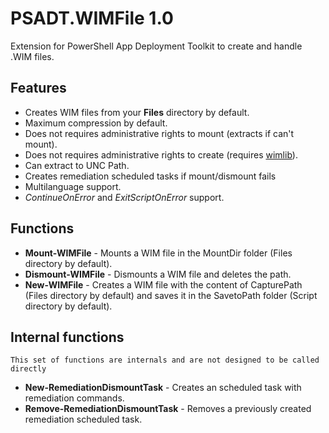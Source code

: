 # PSADT.WIMFile 1.0
Extension for PowerShell App Deployment Toolkit to create and handle .WIM files.

## Features
- Creates WIM files from your **Files** directory by default.
- Maximum compression by default.
- Does not requires administrative rights to mount (extracts if can't mount).
- Does not requires administrative rights to create (requires [wimlib](https://github.com/LFM8787/PSADT.WIMFile/README.md#external-links)).
- Can extract to UNC Path.
- Creates remediation scheduled tasks if mount/dismount fails
- Multilanguage support.
- *ContinueOnError* and *ExitScriptOnError* support.

## Functions
* **Mount-WIMFile** - Mounts a WIM file in the MountDir folder (Files directory by default).
* **Dismount-WIMFile** - Dismounts a WIM file and deletes the path.
* **New-WIMFile** - Creates a WIM file with the content of CapturePath (Files directory by default) and saves it in the SavetoPath folder (Script directory by default).

## Internal functions
`This set of functions are internals and are not designed to be called directly`
* **New-RemediationDismountTask** - Creates an scheduled task with remediation commands.
* **Remove-RemediationDismountTask** - Removes a previously created remediation scheduled task.

## Extension Exit Codes
|Exit Code|Function|Exit Code Detail|
|:----------:|:--------------------|:-|
|<sub><sup>70101</sup></sub>|Mount-WIMFile|Unable to get full path from mount path.|
|70102|Mount-WIMFile|File not found.|
|70103|Mount-WIMFile|Invalid path or file name.|
|70104|Mount-WIMFile|No WIM file found in script directory .|
|70105|Mount-WIMFile|Failed to delete SymbolicLink extract folder.|
|70106|Mount-WIMFile|Failed to delete SymbolicLink extract folder.|
|70107|Mount-WIMFile|Failed to extract WIM file in folder.|
|70108|Mount-WIMFile|Failed to extract WIM file in folder using wimlib.exe.|
|70109|Mount-WIMFile|Extracting WIM file natively requires elevation, (try downloading wimlib to [..\SupportFiles\PSADT.WIMFile\] directory).|
|70110|Mount-WIMFile|Unexpected COMException when trying to mount WIM file in folder.|
|70111|Mount-WIMFile|Failed to mount WIM file in folder.|
|70112|Mount-WIMFile|Input object contains a null or empty path attribute.|
|70113|Dismount-WIMFile|Input object not detected as a valid object, please use Mount-WIMFile function and use the object returned as -ImageObject parameter.|
|70114|New-WIMFile|Failed to create WIM file in folder using wimlib.exe.|
|70115|New-WIMFile|Unable to find wimlib executable and libraries inside SupportFiles folder.|
|70116|New-WIMFile|Creating WIM file natively requires elevation, (try downloading wimlib to [..\SupportFiles\PSADT.WIMFile\] directory).|
|70117|New-WIMFile|The capture path does not exist.|
|70118|New-WIMFile|The capture path must contains at least one file or folder.|
|70119|New-WIMFile|Unable to get full path from capture path.|
|70120|New-WIMFile|Unable to get full path from save to path.|
|70121|New-WIMFile|Unable to delete existing file.|
|70122|New-WIMFile|The file already exists, use -ReplaceExisting switch to overwrite it.|
|70123|New-WIMFile|Unexpected Exception when trying to create WIM file in folder.|
|70124|New-WIMFile|Failed to create WIM file in folder.|
|70125|New-WIMFile|The save to path does not exist.|
|70126|New-RemediationDismountTask|Failed to register remediation scheduled task.|
## How to Install
#### 1. Download and copy into Toolkit folder.
#### 2. Edit *AppDeployToolkitExtensions.ps1* file and add the following lines.
#### 3. Create an empty array (only once if multiple extensions):
```PowerShell
## Variables: Extensions to load
$ExtensionToLoad = @()
```
#### 4. Add Extension Path and Script filename (repeat for multiple extensions):
```PowerShell
$ExtensionToLoad += [PSCustomObject]@{
	Path   = "PSADT.WIMFile"
	Script = "WIMFileExtension.ps1"
}
```
#### 5. Complete with the remaining code to load the extension (only once if multiple extensions):
```PowerShell
## Loading extensions
foreach ($Extension in $ExtensionToLoad) {
	$ExtensionPath = $null
	if ($Extension.Path) {
		[IO.FileInfo]$ExtensionPath = Join-Path -Path $scriptRoot -ChildPath $Extension.Path | Join-Path -ChildPath $Extension.Script
	}
	else {
		[IO.FileInfo]$ExtensionPath = Join-Path -Path $scriptRoot -ChildPath $Extension.Script
	}
	if ($ExtensionPath.Exists) {
		try {
			. $ExtensionPath
		}
		catch {
			Write-Log -Message "An error occurred while trying to load the extension file [$($ExtensionPath)].`r`n$(Resolve-Error)" -Severity 3 -Source $ToastNotificationExtName
		}
	}
	else {
		Write-Log -Message "Unable to locate the extension file [$($ExtensionPath)]." -Severity 2 -Source $ToastNotificationExtName
	}
}
```

## Requirements
* Powershell 5.1+
* PSAppDeployToolkit 3.8.4+

## External Links
[wimlib: the open source Windows Imaging (WIM) library](https://wimlib.net/)
